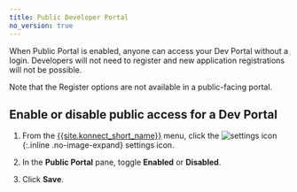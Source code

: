 ```yaml
---
title: Public Developer Portal
no_version: true
---
```


When Public Portal is enabled, anyone can access your Dev Portal without a 
login. Developers will not need to register and new application registrations will not be possible.

Note that the Register options are not available in a public-facing portal.

## Enable or disable public access for a Dev Portal

1. From the [{{site.konnect_short_name}}](https://konnect.konghq.com/) menu, click the
![settings icon](/assets/images/icons/konnect/konnect-settings.svg){:.inline .no-image-expand}
settings icon.

2. In the **Public Portal** pane, toggle **Enabled** or **Disabled**.

3. Click **Save**.
